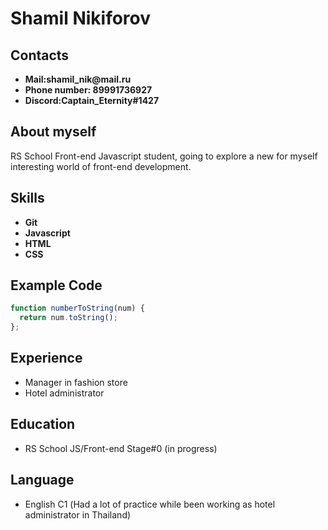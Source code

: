 # Shamil Nikiforov #

## Contacts ##
* __Mail:shamil_nik@mail.ru__
* __Phone number: 89991736927__
* __Discord:Captain_Eternity#1427__

## About myself ##
RS School Front-end Javascript student, going to explore a new for myself interesting world of front-end development.

## Skills ##
* __Git__
* __Javascript__
* __HTML__
* __CSS__

## Example Code ##
```javascript
function numberToString(num) {
  return num.toString();
};
```

## Experience ##
* Manager in fashion store
* Hotel administrator

## Education ##
* RS School JS/Front-end Stage#0 (in progress)

## Language ##
* English С1 (Had a lot of practice while been working as hotel administrator in Thailand)
